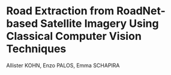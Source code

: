 # Road Extraction from RoadNet-based Satellite Imagery Using Classical Computer Vision Techniques

Allister KOHN, Enzo PALOS, Emma SCHAPIRA